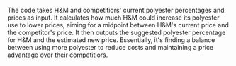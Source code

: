 The code takes H&M and competitiors' current polyester percentages and prices as input. 
It calculates how much H&M could increase its polyester use to lower prices, aiming for a midpoint between H&M's current price and the competitor's price. 
It then outputs the suggested polyester percentage for H&M and the estimated new price. 
Essentially, it's finding a balance between using more polyester to reduce costs and maintaining a price advantage over their competitiors.
